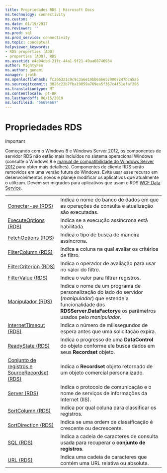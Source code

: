 ```yaml
---
title: Propriedades RDS | Microsoft Docs
ms.technology: connectivity
ms.custom: ''
ms.date: 01/19/2017
ms.reviewer: ''
ms.prod: sql
ms.prod_service: connectivity
ms.topic: conceptual
helpviewer_keywords:
- RDS properties [ADO]
- properties [ADO], RDS
ms.assetid: e4e04cbd-21fc-44a1-9f21-49aa68746934
author: MightyPen
ms.author: genemi
manager: jroth
ms.openlocfilehash: fc366321c9c9c3a6e19bb6a6e520007247bca5a5
ms.sourcegitcommit: 3026c22b7fba19059a769ea5f367c4f51efaf286
ms.translationtype: MT
ms.contentlocale: pt-BR
ms.lasthandoff: 06/15/2019
ms.locfileid: "66694667"
---
```

# <a name="rds-properties"></a>Propriedades RDS
> [!IMPORTANT]
>  Começando com o Windows 8 e Windows Server 2012, os componentes de servidor RDS não estão mais incluídos no sistema operacional Windows (consulte o Windows 8 e [manual de compatibilidade do Windows Server 2012](https://www.microsoft.com/download/details.aspx?id=27416) para obter mais detalhes). Componentes de cliente RDS serão removidos em uma versão futura do Windows. Evite usar esse recurso em desenvolvimentos novos e planeje modificar os aplicativos que atualmente o utilizam. Devem ser migrados para aplicativos que usam o RDS [WCF Data Service](https://go.microsoft.com/fwlink/?LinkId=199565).  
  
|||  
|-|-|  
|[Conectar-se (RDS)](../../../ado/reference/rds-api/connect-property-rds.md)|Indica o nome do banco de dados em que as operações de consulta e atualização são executadas.|  
|[ExecuteOptions (RDS)](../../../ado/reference/rds-api/executeoptions-property-rds.md)|Indica se a execução assíncrona está habilitada.|  
|[FetchOptions (RDS)](../../../ado/reference/rds-api/fetchoptions-property-rds.md)|Indica o tipo de busca de maneira assíncrona.|  
|[FilterColumn (RDS)](../../../ado/reference/rds-api/filtercolumn-property-rds.md)|Indica a coluna na qual avaliar os critérios de filtro.|  
|[FilterCriterion (RDS)](../../../ado/reference/rds-api/filtercriterion-property-rds.md)|Indica o operador de avaliação para usar no valor do filtro.|  
|[FilterValue (RDS)](../../../ado/reference/rds-api/filtervalue-property-rds.md)|Indica o valor para filtrar registros.|  
|[Manipulador (RDS)](../../../ado/reference/rds-api/handler-property-rds.md)|Indica o nome de um programa de personalização do lado do servidor (*manipulador*) que estende a funcionalidade dos **RDSServer.DataFactory**e os parâmetros usados pelo *manipulador*.|  
|[InternetTimeout (RDS)](../../../ado/reference/rds-api/internettimeout-property-rds.md)|Indica o número de milissegundos de espera antes que uma solicitação expira.|  
|[ReadyState (RDS)](../../../ado/reference/rds-api/readystate-property-rds.md)|Indica o progresso de uma **DataControl** do objeto conforme ele busca dados em seus **Recordset** objeto.|  
|[Conjunto de registros e SourceRecordset (RDS)](../../../ado/reference/rds-api/recordset-sourcerecordset-properties-rds.md)|Indica o **Recordset** objeto retornado de um objeto comercial personalizado.|  
|[Server (RDS)](../../../ado/reference/rds-api/server-property-rds.md)|Indica o protocolo de comunicação e o nome de serviços de informações da Internet (IIS).|  
|[SortColumn (RDS)](../../../ado/reference/rds-api/sortcolumn-property-rds.md)|Indica por qual coluna para classificar os registros.|  
|[SortDirection (RDS)](../../../ado/reference/rds-api/sortdirection-property-rds.md)|Indica se uma ordem de classificação é crescente ou decrescente.|  
|[SQL (RDS)](../../../ado/reference/rds-api/sql-property.md)|Indica a cadeia de caracteres de consulta usada para recuperar o **conjunto de registros**.|  
|[URL (RDS)](../../../ado/reference/rds-api/url-property-rds.md)|Indica uma cadeia de caracteres que contém uma URL relativa ou absoluta.|






















